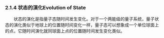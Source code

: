 ### 2.1.4 状态的演化Evolution of State

&emsp;&emsp;状态的演化是指量子态随时间发生变化。对于一个两能级的量子系统，量子状态的演化类似于地球上的位置随时间变化一样，量子态可以想象成一个单位球面上的点，它随时间演化就同球面上点的位置随时间发生变化类似。

